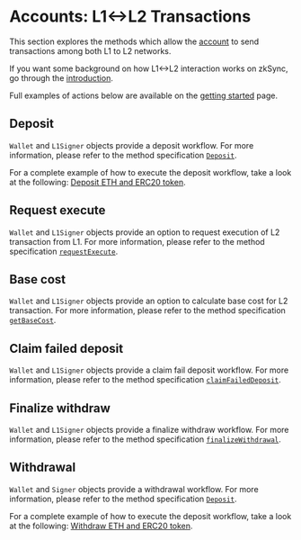 # Accounts: L1<->L2 Transactions

This section explores the methods which allow the
[account](/sdk/js/ethers/v6/accounts) to send transactions among both L1 to L2 networks.

If you want some background on how L1<->L2 interaction works on zkSync, go through the
[introduction](https://docs.zksync.io/build/developer-reference/l1-l2-interop.html).

Full examples of actions below are available on the [getting started](/sdk/js/ethers/v6/getting-started) page.

## Deposit

`Wallet` and `L1Signer` objects provide a deposit workflow.
For more information, please refer to the method specification [`Deposit`](/sdk/js/ethers/v6/accounts#deposit).

For a complete example of how to execute the deposit workflow, take a look at the following:
[Deposit ETH and ERC20 token](https://github.com/zksync-sdk/zksync2-examples/blob/main/js/src/01_deposit.ts).

## Request execute

`Wallet` and `L1Signer` objects provide an option to request execution of L2 transaction from L1. For more information,
please refer to the method specification [`requestExecute`](/sdk/js/ethers/v6/accounts#requestexecute).

## Base cost

`Wallet` and `L1Signer` objects provide an option to calculate base cost for L2 transaction. For more information,
please refer to the method specification [`getBaseCost`](/sdk/js/ethers/v6/accounts#getbasecost).

## Claim failed deposit

`Wallet` and `L1Signer` objects provide a claim fail deposit workflow. For more information,
please refer to the method specification [`claimFailedDeposit`](/sdk/js/ethers/v6/accounts#claimfaileddeposit).

## Finalize withdraw

`Wallet` and `L1Signer` objects provide a finalize withdraw workflow. For more information,
please refer to the method specification [`finalizeWithdrawal`](/sdk/js/ethers/v6/accounts#finalizewithdrawal).

## Withdrawal

`Wallet` and `Signer` objects provide a withdrawal workflow. For more information,
please refer to the method specification [`Deposit`](/sdk/js/ethers/v6/accounts#deposit).

For a complete example of how to execute the deposit workflow, take a look at the following:
[Withdraw ETH and ERC20 token](https://github.com/zksync-sdk/zksync2-examples/blob/main/js/src/04_withdraw.ts).
